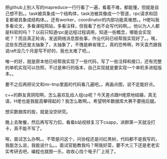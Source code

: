 把github上别人写的mapreduce一行行看了一遍，看着不难，都能懂，但就是自己想不到。。task被具象成一个结构体，task池被具像成一个管道，rpc请求和回复都被具象成结构体。。还有worker，coordinator的内部功能真难想。。H佬叫我多看论文，多看课程网站，多看注释，但我看了也不会写代码啊。。他以为人人都是科软的吗？？以前只知道rpc是远程过程调用，知道一些概念，哪能会实现呢？？而且真正轮询，发送网络消息那些事，作业代码已经帮我实现好了。。唉，这些东西还是太抽象了，太抽象了，不愧是麻省理工，真的恐怖啊，昨天袁杰跟我说raft没几个月是写不好的，我也太难了吧。。

唯一的好，就是原本他已经帮我实现了一些代码，写了一些注释和接口，还有完整的单机实现可以仿照，不过是串行的版本，自己实现就是要实现一个单机多进程版本。。

要不之后再把论文和mr-tmp里面的代码看几遍吧。。再画点图，说不定能好点。

c++的群友真阴阳啊，怎么喜欢乱给人组cp呢？今天差点跟H佬原地结婚，真无语，H佬也是我能高攀得起的？我怎么敢啊。。希望明年数据库大赛不要拖后腿。

想买数据库的股，就是没空研究。

晚上去聚餐，然后再写写力扣，看看b站视频复习下csapp，进群第一天就没打卡，真不能不写了。

唉，面试怎么办啊。。不管是问这个，问协程还是问红黑树，代码都不是我写的，我能怎么说，我能说什么。。面试官能教我吗？啊我好菜，要不大三下还是老老实实考研去吧，编程也就图一乐，收收心找个电子厂上班了。
